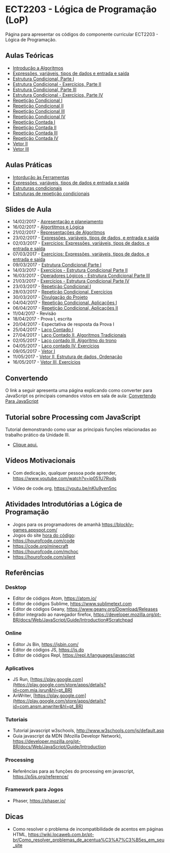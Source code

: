 # ECT2203 - Lógica de Programação (LoP)

Página para apresentar os códigos do componente curricular ECT2203 - Lógica de Programação.

## Aulas Teóricas

* [Introdução a Algoritmos](https://github.com/orivaldosantana/ECT2203LoP/tree/master/aula2)
* [Expressões, variáveis, tipos de dados e entrada e saída](https://github.com/orivaldosantana/ECT2203LoP/tree/master/parte3)
* [Estrutura Condicional, Parte I](parte4/A)
* [Estrutura Condicional - Exercícios, Parte II](parte4/B)
* [Estrutura Condicional, Parte III](parte4/C)
* [Estrutura Condicional - Exercícios, Parte IV](parte4/D)
* [Repetição Condicional I](parte5/A)
* [Repetição Condicional II](parte5/B)
* [Repetição Condicional III](parte5/C)
* [Repetição Condicional IV](parte5/D)
* [Repetição Contada I](parte5/E)
* [Repetição Contada II](parte5/F)
* [Repetição Contada III](parte5/G)
* [Repetição Contada IV](parte5/H)
* [Vetor II](parte6/B)
* [Vetor III](parte6/C)

## Aulas Práticas

* [Intordução às Ferramentas](https://github.com/orivaldosantana/ECT2203LoP/tree/master/lab0)
* [Expressões, variáveis, tipos de dados e entrada e saída](https://github.com/orivaldosantana/ECT2203LoP/tree/master/lab1)
* [Estruturas condicionais](lab2/README.md)
* [Estruturas de repetição condicionais](lab3/README.md)

## Slides de Aula

* 14/02/2017 - [Apresentação e planejamento](https://goo.gl/kxjSEQ)
* 16/02/2017 - [Algortitmos e Lógica](https://goo.gl/sy6eGC)
* 21/02/2017 - [Representações de Algoritmos](https://goo.gl/Ci29jy)
* 23/02/2017 - [Expressões, variáveis, tipos de dados, e entrada e saída](https://goo.gl/4dYfps)
* 02/03/2017 - [Exercícios: Expressões, variáveis, tipos de dados, e entrada e saída](https://goo.gl/qXUcH8)
* 07/03/2017 - [Exercícios: Expressões, variáveis, tipos de dados, e entrada e saída](https://goo.gl/qXUcH8)
* 09/03/2017 - [Estrutura Condicional Parte I](https://goo.gl/rRRrol)
* 14/03/2017 - [Exercícios - Estrutura Condicional Parte II](https://goo.gl/iQdlGa)
* 16/03/2017 - [Operadores Lógicos - Estrutura Condicional Parte III](https://goo.gl/vI592o)
* 21/03/2017 - [Exercícios - Estrutura Condicional Parte IV](https://goo.gl/7egJPc)
* 23/03/2017 - [Repetição Condicional I](https://goo.gl/bWt1iV)
* 28/03/2017 - [Repetição Condicional, Exercícios](https://goo.gl/FXjkUs) 
* 30/03/2017 - [Divulgação do Projeto](https://goo.gl/fIKTsr)
* 04/04/2017 - [Repetição Condicional, Aplicações I](https://goo.gl/jcwriL)
* 06/04/2017 - [Repetição Condicional, Aplicações II](https://goo.gl/lTrXDQ)
* 11/04/2017 - Revisão 
* 18/04/2017 - Prova I, escrita 
* 20/04/2017 - Espectativa de resposta da Prova I
* 25/04/2017 - [Laço Contado I](https://goo.gl/Jnqz3c)
* 27/04/2017 - [Laço Contado II,  Algoritmos Tradicionais](https://goo.gl/CVSzoM) 
* 02/05/2017 - [Laço contado III, Algoritmo do trono](https://goo.gl/sKaF2Y)
* 04/05/2017 - [Laço contado IV, Exercícios](https://goo.gl/YrsRKs) 
* 09/05/2017 - [Vetor I](https://goo.gl/EkPNSL)
* 11/05/2017 - [Vetor II, Estrutura de dados, Ordenação](https://goo.gl/QKA25B)
* 16/05/2017 - [Vetor III, Exercícios](https://goo.gl/u5OKnH)


## Convertendo

O link a seguir apresenta uma página explicando como converter para JavaScript os principais comandos vistos em sala de aula: [Convertendo Para JavaScript](https://github.com/orivaldosantana/ECT2203LoP/tree/master/convertendo)

## Tutorial sobre Processing com JavaScript

Tutorial demonstrando como usar as principais funções relacionadas ao trabalho prático da Unidade III. 

* [Clique aqui.](tutorial) 

## Vídeos Motivacionais

* Com dedicação, qualquer pessoa pode aprender, <https://www.youtube.com/watch?v=ip051U7Rvds>

* Vídeo de code.org, <https://youtu.be/nKIu9yen5nc>

## Atividades Introdutórias a Lógica de Programação

* Jogos para os programadores de amanhã <https://blockly-games.appspot.com/>  
* Jogos do site [hora do código](code.org):
 * https://hourofcode.com/code
 * https://code.org/minecraft
 * https://hourofcode.com/mchoc
 * https://hourofcode.com/silent


## Referências

### Desktop

* Editor de códigos Atom, <https://atom.io/>
* Editor de códigos Sublime, <https://www.sublimetext.com>
* Editor de códigos Geany, <https://www.geany.org/Download/Releases>
* Editor integrado ao navegador firefox, <https://developer.mozilla.org/pt-BR/docs/Web/JavaScript/Guide/Introduction#Scratchpad>

### Online  

* Editor Js Bin, <https://jsbin.com/>
* Editor de códigos JS, <https://js.do>
* Editor de códigos Repl, <https://repl.it/languages/javascript>

### Aplicativos

* JS Run, [https://play.google.com](https://play.google.com/store/apps/details?id=com.mia.jsrun&hl=pt_BR) 
* AnWriter, [https://play.google.com](https://play.google.com/store/apps/details?id=com.ansm.anwriter&hl=pt_BR)

### Tutoriais

* Tutorial javascript w3schools, <http://www.w3schools.com/js/default.asp>
* Guia javascript da MDN (Mozilla Developr Network), <https://developer.mozilla.org/pt-BR/docs/Web/JavaScript/Guide/Introduction>

### Processing

* Referências para as funções do processing em javascript, <https://p5js.org/reference/>

### Framework para Jogos

* Phaser, https://phaser.io/

## Dicas

* Como resolver o problema de incompatibilidade de acentos em páginas HTML, <https://wiki.locaweb.com.br/pt-br/Como_resolver_problemas_de_acentua%C3%A7%C3%B5es_em_seu_site>
